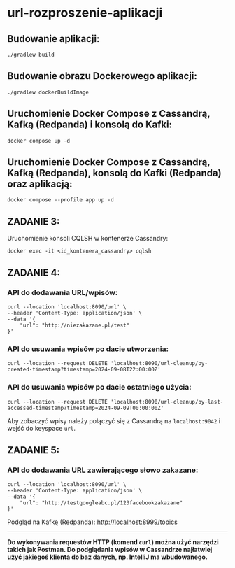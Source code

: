 # url-rozproszenie-aplikacji


## Budowanie aplikacji:
```shell
./gradlew build
```

## Budowanie obrazu Dockerowego aplikacji:
```shell
./gradlew dockerBuildImage
```

## Uruchomienie Docker Compose z Cassandrą, Kafką (Redpanda) i konsolą do Kafki:
```shell
docker compose up -d
```

## Uruchomienie Docker Compose z Cassandrą, Kafką (Redpanda), konsolą do Kafki (Redpanda) oraz aplikacją:
```shell
docker compose --profile app up -d
```

## ZADANIE 3:

Uruchomienie konsoli CQLSH w kontenerze Cassandry:
```shell
docker exec -it <id_kontenera_cassandry> cqlsh
```

## ZADANIE 4:

### API do dodawania URL/wpisów:
```shell
curl --location 'localhost:8090/url' \
--header 'Content-Type: application/json' \
--data '{
    "url": "http://niezakazane.pl/test"
}'
```

### API do usuwania wpisów po dacie utworzenia:
```shell
curl --location --request DELETE 'localhost:8090/url-cleanup/by-created-timestamp?timestamp=2024-09-08T22:00:00Z'
```

### API do usuwania wpisów po dacie ostatniego użycia:
```shell
curl --location --request DELETE 'localhost:8090/url-cleanup/by-last-accessed-timestamp?timestamp=2024-09-09T00:00:00Z'
```

Aby zobaczyć wpisy należy połączyć się z Cassandrą na `localhost:9042` i wejść do keyspace `url`.

## ZADANIE 5:

### API do dodawania URL zawierającego słowo zakazane:
```shell
curl --location 'localhost:8090/url' \
--header 'Content-Type: application/json' \
--data '{
    "url": "http://testgoogleabc.pl/123facebookzakazane"
}'
```

Podgląd na Kafkę (Redpanda): [http://localhost:8999/topics](http://localhost:8999/topics)

---

**Do wykonywania requestów HTTP (komend `curl`) można użyć narzędzi takich jak Postman.
Do podglądania wpisów w Cassandrze najłatwiej użyć jakiegoś klienta do baz danych, np. IntelliJ ma wbudowanego.**
